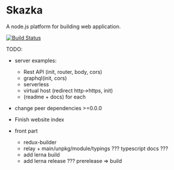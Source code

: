 # Skazka
A node.js platform for building web application.

[![Build Status](https://travis-ci.org/skazkajs/skazka.svg?branch=master)](https://travis-ci.org/skazkajs/skazka)

TODO:

- server examples:
  - Rest API (init, router, body, cors)
  - graphql(init, cors)
  - serverless
  - virtual host (redirect http->https, init)
  - (readme + docs) for each
  
- change peer dependencies >=0.0.0
- Finish website index

- front part
  - redux-builder
  - relay + main/unpkg/module/typings ??? typescript docs ???
  - add lerna build
  - add lerna release ??? prerelease => build
